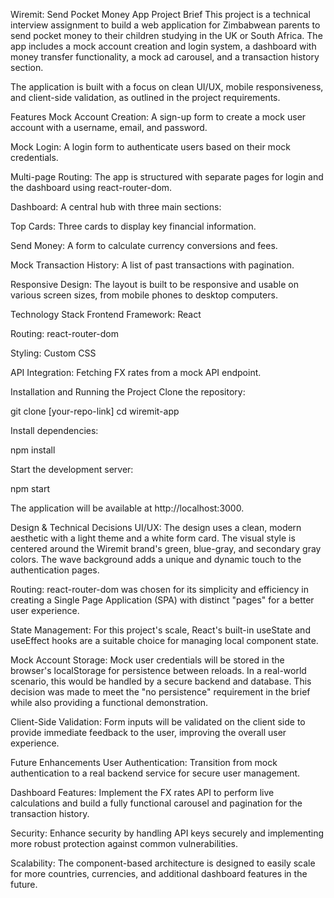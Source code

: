 Wiremit: Send Pocket Money App
Project Brief
This project is a technical interview assignment to build a web application for Zimbabwean parents to send pocket money to their children studying in the UK or South Africa. The app includes a mock account creation and login system, a dashboard with money transfer functionality, a mock ad carousel, and a transaction history section.

The application is built with a focus on clean UI/UX, mobile responsiveness, and client-side validation, as outlined in the project requirements.

Features
Mock Account Creation: A sign-up form to create a mock user account with a username, email, and password.

Mock Login: A login form to authenticate users based on their mock credentials.

Multi-page Routing: The app is structured with separate pages for login and the dashboard using react-router-dom.

Dashboard: A central hub with three main sections:

Top Cards: Three cards to display key financial information.

Send Money: A form to calculate currency conversions and fees.

Mock Transaction History: A list of past transactions with pagination.

Responsive Design: The layout is built to be responsive and usable on various screen sizes, from mobile phones to desktop computers.

Technology Stack
Frontend Framework: React

Routing: react-router-dom

Styling: Custom CSS

API Integration: Fetching FX rates from a mock API endpoint.

Installation and Running the Project
Clone the repository:

git clone [your-repo-link]
cd wiremit-app

Install dependencies:

npm install

Start the development server:

npm start

The application will be available at http://localhost:3000.

Design & Technical Decisions
UI/UX: The design uses a clean, modern aesthetic with a light theme and a white form card. The visual style is centered around the Wiremit brand's green, blue-gray, and secondary gray colors. The wave background adds a unique and dynamic touch to the authentication pages.

Routing: react-router-dom was chosen for its simplicity and efficiency in creating a Single Page Application (SPA) with distinct "pages" for a better user experience.

State Management: For this project's scale, React's built-in useState and useEffect hooks are a suitable choice for managing local component state.

Mock Account Storage: Mock user credentials will be stored in the browser's localStorage for persistence between reloads. In a real-world scenario, this would be handled by a secure backend and database. This decision was made to meet the "no persistence" requirement in the brief while also providing a functional demonstration.

Client-Side Validation: Form inputs will be validated on the client side to provide immediate feedback to the user, improving the overall user experience.

Future Enhancements
User Authentication: Transition from mock authentication to a real backend service for secure user management.

Dashboard Features: Implement the FX rates API to perform live calculations and build a fully functional carousel and pagination for the transaction history.

Security: Enhance security by handling API keys securely and implementing more robust protection against common vulnerabilities.

Scalability: The component-based architecture is designed to easily scale for more countries, currencies, and additional dashboard features in the future.
